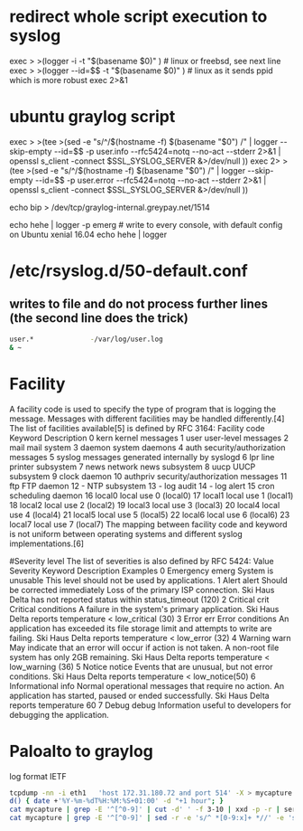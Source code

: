 # redirect whole script execution to syslog
exec > >(logger -i -t "$(basename $0)" )  # linux or freebsd, see next line
exec > >(logger --id=$$ -t "$(basename $0)" ) # linux as it sends ppid which is more robust
exec 2>&1

# ubuntu graylog script
exec  > >(tee >(sed -e "s/^/$(hostname -f) $(basename "$0") /" | logger --skip-empty --id=$$ -p user.info  --rfc5424=notq --no-act --stderr 2>&1 | openssl s_client -connect $SSL_SYSLOG_SERVER &>/dev/null ))
exec 2> >(tee >(sed -e "s/^/$(hostname -f) $(basename "$0") /" | logger --skip-empty --id=$$ -p user.error --rfc5424=notq --no-act --stderr 2>&1 | openssl s_client -connect $SSL_SYSLOG_SERVER &>/dev/null ))

echo bip > /dev/tcp/graylog-internal.greypay.net/1514

echo hehe | logger -p emerg # write to every console, with default config on Ubuntu xenial 16.04
echo hehe | logger

# /etc/rsyslog.d/50-default.conf
## writes to file and do not process further lines (the second line does the trick)
```bash
user.*				-/var/log/user.log
& ~
```


# Facility
A facility code is used to specify the type of program that is logging the message. Messages with different facilities may be handled differently.[4] The list of facilities available[5] is defined by RFC 3164:
Facility code	Keyword	Description
0	kern	kernel messages
1	user	user-level messages
2	mail	mail system
3	daemon	system daemons
4	auth	security/authorization messages
5	syslog	messages generated internally by syslogd
6	lpr	line printer subsystem
7	news	network news subsystem
8	uucp	UUCP subsystem
9		clock daemon
10	authpriv	security/authorization messages
11	ftp	FTP daemon
12	-	NTP subsystem
13	-	log audit
14	-	log alert
15	cron	scheduling daemon
16	local0	local use 0 (local0)
17	local1	local use 1 (local1)
18	local2	local use 2 (local2)
19	local3	local use 3 (local3)
20	local4	local use 4 (local4)
21	local5	local use 5 (local5)
22	local6	local use 6 (local6)
23	local7	local use 7 (local7)
The mapping between facility code and keyword is not uniform between operating systems and different syslog implementations.[6]

#Severity level
The list of severities is also defined by RFC 5424:
Value	Severity	Keyword	Description	Examples
0	Emergency	emerg	System is unusable	This level should not be used by applications.
1	Alert	alert	Should be corrected immediately	Loss of the primary ISP connection.
Ski Haus Delta has not reported status within status_timeout (120)
2	Critical	crit	Critical conditions	A failure in the system's primary application.
Ski Haus Delta reports temperature < low_critical (30)
3	Error	err	Error conditions	An application has exceeded its file storage limit and attempts to write are failing.
Ski Haus Delta reports temperature < low_error (32)
4	Warning	warn	May indicate that an error will occur if action is not taken.	A non-root file system has only 2GB remaining.
Ski Haus Delta reports temperature < low_warning (36)
5	Notice	notice	Events that are unusual, but not error conditions.	Ski Haus Delta reports temperature < low_notice(50)
6	Informational	info	Normal operational messages that require no action.	An application has started, paused or ended successfully.
Ski Haus Delta reports temperature 60
7	Debug	debug	Information useful to developers for debugging the application.

# Paloalto to graylog
log format IETF

```sh
tcpdump -nn -i eth1   'host 172.31.180.72 and port 514' -X > mycapture
d() { date +'%Y-%m-%dT%H:%M:%S+01:00' -d "+1 hour"; }
cat mycapture | grep -E '^[^0-9]' | cut -d' ' -f 3-10 | xxd -p -r | ser -r
cat mycapture | grep -E '^[^0-9]' | sed -r -e 's/^ *[0-9:x]+ *//' -e 's/  .*//' | xxd -p -r | nc -u 172.31.11.105 514
```
